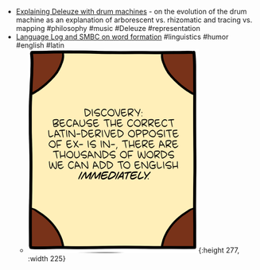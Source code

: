 - [Explaining Deleuze with drum machines](https://www.youtube.com/watch?v=iDVKrbM5MIQ) - on the evolution of the drum machine as an explanation of arborescent vs. rhizomatic and tracing vs. mapping #philosophy #music #Deleuze #representation
- [Language Log and SMBC on word formation](https://languagelog.ldc.upenn.edu/nll/?p=67447) #linguistics #humor #english #latin
	- ![SMBC_NewWords1.png](../assets/SMBC_NewWords1_1735577536384_0.png){:height 277, :width 225}